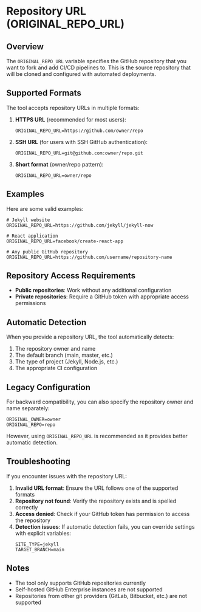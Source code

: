 # Repository URL (ORIGINAL_REPO_URL)

## Overview
The `ORIGINAL_REPO_URL` variable specifies the GitHub repository that you want to fork and add CI/CD pipelines to. This is the source repository that will be cloned and configured with automated deployments.

## Supported Formats

The tool accepts repository URLs in multiple formats:

1. **HTTPS URL** (recommended for most users):
   ```
   ORIGINAL_REPO_URL=https://github.com/owner/repo
   ```

2. **SSH URL** (for users with SSH GitHub authentication):
   ```
   ORIGINAL_REPO_URL=git@github.com:owner/repo.git
   ```

3. **Short format** (owner/repo pattern):
   ```
   ORIGINAL_REPO_URL=owner/repo
   ```

## Examples

Here are some valid examples:

```
# Jekyll website
ORIGINAL_REPO_URL=https://github.com/jekyll/jekyll-now

# React application
ORIGINAL_REPO_URL=facebook/create-react-app

# Any public GitHub repository
ORIGINAL_REPO_URL=https://github.com/username/repository-name
```

## Repository Access Requirements

- **Public repositories**: Work without any additional configuration
- **Private repositories**: Require a GitHub token with appropriate access permissions

## Automatic Detection

When you provide a repository URL, the tool automatically detects:

1. The repository owner and name
2. The default branch (main, master, etc.)
3. The type of project (Jekyll, Node.js, etc.)
4. The appropriate CI configuration

## Legacy Configuration

For backward compatibility, you can also specify the repository owner and name separately:

```
ORIGINAL_OWNER=owner
ORIGINAL_REPO=repo
```

However, using `ORIGINAL_REPO_URL` is recommended as it provides better automatic detection.

## Troubleshooting

If you encounter issues with the repository URL:

1. **Invalid URL format**: Ensure the URL follows one of the supported formats
2. **Repository not found**: Verify the repository exists and is spelled correctly
3. **Access denied**: Check if your GitHub token has permission to access the repository
4. **Detection issues**: If automatic detection fails, you can override settings with explicit variables:
   ```
   SITE_TYPE=jekyll
   TARGET_BRANCH=main
   ```

## Notes

- The tool only supports GitHub repositories currently
- Self-hosted GitHub Enterprise instances are not supported
- Repositories from other git providers (GitLab, Bitbucket, etc.) are not supported 